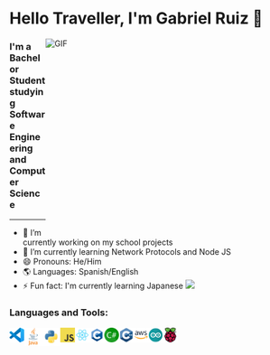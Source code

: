 # Hello Traveller, I'm Gabriel Ruiz 👋

<img align='right' alt='GIF' src="https://c.tenor.com/2uyENRmiUt0AAAAC/coding.gif" height = "340" width = "440"/>

### I'm a Bachelor Student studying Software Engineering and Computer Science 
------------------------------------------------------------------------------
- 🔭 I’m currently working on my school projects
- 🌱 I’m currently learning Network Protocols and Node JS
- 😄 Pronouns: He/Him
- 🌎 Languages: Spanish/English
- ⚡ Fun fact: I'm currently learning Japanese <img width="26px" src="https://upload.wikimedia.org/wikipedia/en/thumb/9/9e/Flag_of_Japan.svg/1200px-Flag_of_Japan.svg.png">

### Languages and Tools:
<img align='left' alt='Visual Studio Code' width='26px' src="https://raw.githubusercontent.com/github/explore/80688e429a7d4ef2fca1e82350fe8e3517d3494d/topics/visual-studio-code/visual-studio-code.png">
<img align="left" alt="Java" width="32px" src="https://raw.githubusercontent.com/github/explore/5b3600551e122a3277c2c5368af2ad5725ffa9a1/topics/java/java.png">
<img align="left" alt="python" width="32px" src="https://raw.githubusercontent.com/github/explore/80688e429a7d4ef2fca1e82350fe8e3517d3494d/topics/python/python.png">
<img align="left" alt="JavaScript" width="26px" src="https://raw.githubusercontent.com/github/explore/80688e429a7d4ef2fca1e82350fe8e3517d3494d/topics/javascript/javascript.png">
<img align="left" alt="React" width="26px" src="https://raw.githubusercontent.com/github/explore/80688e429a7d4ef2fca1e82350fe8e3517d3494d/topics/react/react.png" />
<img align="left" alt="C" width="26" src="https://raw.githubusercontent.com/github/explore/f3e22f0dca2be955676bc70d6214b95b13354ee8/topics/c/c.png">
<img align="left" alt="CSharp" width="26px" src="https://raw.githubusercontent.com/github/explore/80688e429a7d4ef2fca1e82350fe8e3517d3494d/topics/csharp/csharp.png">
<img align="left" alt="C++" width="26px" src="https://raw.githubusercontent.com/github/explore/180320cffc25f4ed1bbdfd33d4db3a66eeeeb358/topics/cpp/cpp.png">
<img align="left" alt="AWS" width="26px" src="https://raw.githubusercontent.com/github/explore/fbceb94436312b6dacde68d122a5b9c7d11f9524/topics/aws/aws.png">
<img align="left" alt="Arduino" width="26" src="https://raw.githubusercontent.com/github/explore/80688e429a7d4ef2fca1e82350fe8e3517d3494d/topics/arduino/arduino.png">
<img align="left" alt="RaspPi" width="26" src="https://raw.githubusercontent.com/github/explore/80688e429a7d4ef2fca1e82350fe8e3517d3494d/topics/raspberry-pi/raspberry-pi.png">
